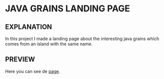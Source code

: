 # JAVA GRAINS LANDING PAGE

## EXPLANATION
In this project I made a landing page about the interesting java grains which comes from an island with the same name.

## PREVIEW
Here you can see de [page](https://personalproductpage.netlify.app/).